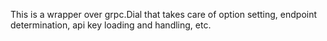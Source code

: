 This is a wrapper over grpc.Dial that takes care of option setting, endpoint determination,
api key loading and handling, etc.
